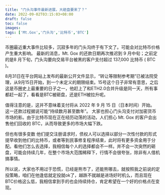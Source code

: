 ```yaml
---
title: "门头沟事件最新进展，大砸盘要来了？"
date: 2022-09-02T03:15:03+08:00
draft: false
toc: false
images:
tags: ['Mt.Gox','门头沟','比特币','BTC']
---
```


币圈最近重大事件比较多，沉寂多年的门头沟终于有下文了。可能会对比特币价格产生重大影响。 最新的消息，Mt. Gox 的还款日期再次推迟到 9 月中旬；之前定的是8 月下旬，门头沟要向交易平台被黑的客户支付超过 137,000 比特币 ( BTC )。

8月31日在平台网站上发布的最新公开文件显示，“转让等限制参考期”已被法院受理，从9月15日开始，到一个未定义的期限结束。15号这个日子非常有意思，之后这是币圈史上最重要的日子之一，他赶上了和ETH2.0合并升级是同一天，所有事都赶一起了，看看是BTC被砸盘，还是ETH被拉升呢。

值得注意的是，这并不意味着支付将从 2022 年 9 月 15 日（日本时间）开始。 这一还款过程据说可能“持续数月甚至数年”。 大家也担心门头沟支付对加密货币市场的影。由于比特币现在正在经历动荡的活动，人们担心 Mt. Gox 的客户会出售他们回收的 BTC，从而导致更多的市场大幅下跌。

但也有很多变数 他们提交注册请求时，债权人可以选择以部分一次性付款的形式提早收到他们的比特币，或者等到民事修复程序结束，此时将有更多资金用于分配。看他们怎么去选择，我相信每个人的选择都会不一样。并不会一次突然的砸盘，可能会持续几年，在整个市场大范围稀释下，行情不会很夸张，除非有人借机搞事情。

所以说，大家也不用过于恐慌，已经是熊市了，还能熊哪去，就按照我之前说的定投策略，咱们在他逢低就定投就ok了，越跌不就越是进场好时机么，而且现在BTC价格这么低，我相信拿到手的也会持续持仓，肯定希望在一个好的价格点在变现。